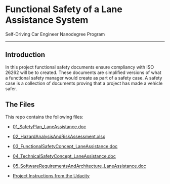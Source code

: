 # Functional Safety of a Lane Assistance System
Self-Driving Car Engineer Nanodegree Program

---


## Introduction
In this project functional safety documents ensure compliancy with ISO 26262 will be to created. These documents are simplified versions of what a functional safety manager would create as part of a safety case. A safety case is a collection of documents proving that a project has made a vehicle safer.


## The Files

This repo contains the following files: 

* [01_SafetyPlan_LaneAssistance.doc](https://github.com/JulePralle/SDC_Term3_Project3_FunctionalSafety/blob/master/Files/01_SafetyPlan_LaneAssistance_JP.pdf)

* [02_HazardAnalysisAndRiskAssessment.xlsx](https://github.com/JulePralle/SDC_Term3_Project3_FunctionalSafety/blob/master/Files/02_HazardAnalysisAndRiskAssessment_JP.pdf)

* [03_FunctionalSafetyConcept_LaneAssistance.doc](https://github.com/JulePralle/SDC_Term3_Project3_FunctionalSafety/blob/master/Files/03_FunctionalSafetyConcept_LaneAssistance_JP.pdf)

* [04_TechnicalSafetyConcept_LaneAssistance.doc](https://github.com/JulePralle/SDC_Term3_Project3_FunctionalSafety/blob/master/Files/04_TechnicalSafetyConcept_LaneAssistance_JP.pdf)

* [05_SoftwareRequirementsAndArchitecture_LaneAssistance.doc](https://github.com/JulePralle/SDC_Term3_Project3_FunctionalSafety/blob/master/Files/05_SoftwareRequirementsAndArchitecture_LaneAssistance_JP.pdf)

* [Project Instructions from the Udacity](https://github.com/JulePralle/SDC_Term3_Project3_FunctionalSafety/blob/master/Project%20Instructions.pdf) 


